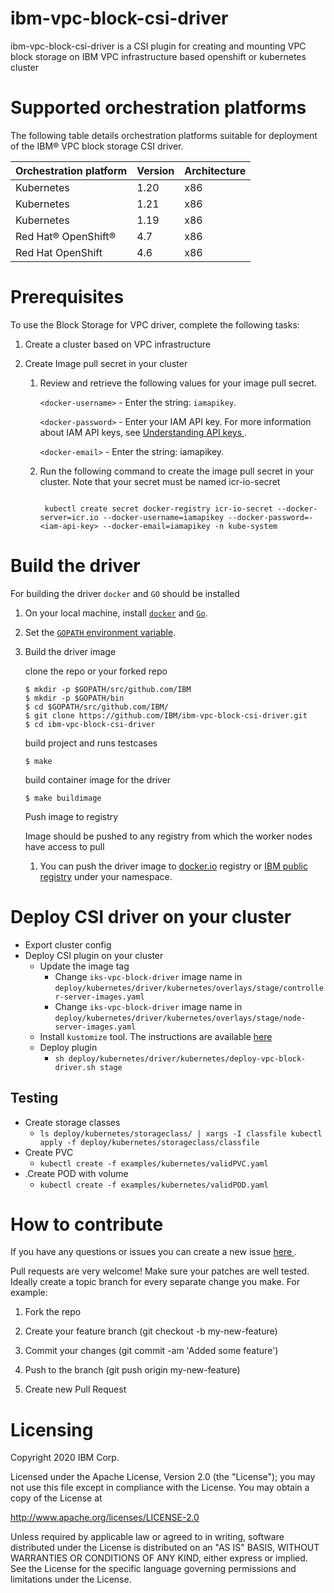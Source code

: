 # ibm-vpc-block-csi-driver
ibm-vpc-block-csi-driver is a CSI plugin for creating and mounting VPC block storage on IBM VPC infrastructure based openshift or kubernetes cluster

# Supported orchestration platforms

The following table details orchestration platforms suitable for deployment of the IBM® VPC block storage CSI driver.

|Orchestration platform|Version|Architecture|
|----------------------|-------|------------|
|Kubernetes|1.20|x86|
|Kubernetes|1.21|x86|
|Kubernetes|1.19|x86|
|Red Hat® OpenShift®|4.7|x86|
|Red Hat OpenShift|4.6|x86|

# Prerequisites

To use the Block Storage for VPC driver, complete the following tasks:

1. Create a cluster based on VPC infrastructure
2. Create Image pull secret in your cluster

   1. Review and retrieve the following values for your image pull secret.

      `<docker-username>` - Enter the string: `iamapikey`.
      
      `<docker-password>` - Enter your IAM API key. For more information about IAM API keys, see [ Understanding API keys ](https://cloud.ibm.com/docs/account?topic=account-manapikey).

      `<docker-email>` - Enter the string: iamapikey.

   2. Run the following command to create the image pull secret in your cluster. Note that your secret must be named icr-io-secret


      ```
    
       kubectl create secret docker-registry icr-io-secret --docker-server=icr.io --docker-username=iamapikey --docker-password=-<iam-api-key> --docker-email=iamapikey -n kube-system

      ```

# Build the driver

For building the driver `docker` and `GO` should be installed

1. On your local machine, install [`docker`](https://docs.docker.com/install/) and [`Go`](https://golang.org/doc/install).
2. Set the [`GOPATH` environment variable](https://github.com/golang/go/wiki/SettingGOPATH).
3. Build the driver image

   clone the repo or your forked repo
   ```
   $ mkdir -p $GOPATH/src/github.com/IBM
   $ mkdir -p $GOPATH/bin
   $ cd $GOPATH/src/github.com/IBM/
   $ git clone https://github.com/IBM/ibm-vpc-block-csi-driver.git
   $ cd ibm-vpc-block-csi-driver
   ```
   build project and runs testcases
   ```
   $ make
   ```
   build container image for the driver
   ```
   $ make buildimage
   ```

   Push image to registry

   Image should be pushed to any registry from which the worker nodes have access to pull

   1. You can push the driver image to [docker.io](https://hub.docker.com/)  registry or [IBM public registry](https://cloud.ibm.com/docs/Registry?topic=Registry-registry_overview#registry_regions_local) under your namespace.

# Deploy CSI driver on your cluster

- Export cluster config
- Deploy CSI plugin on your cluster
  - Update the image tag
     - Change `iks-vpc-block-driver` image name in `deploy/kubernetes/driver/kubernetes/overlays/stage/controller-server-images.yaml`
     - Change `iks-vpc-block-driver` image name in `deploy/kubernetes/driver/kubernetes/overlays/stage/node-server-images.yaml`
  - Install `kustomize` tool. The instructions are available [here](https://kubectl.docs.kubernetes.io/installation/kustomize/)
  - Deploy plugin
    - `sh deploy/kubernetes/driver/kubernetes/deploy-vpc-block-driver.sh stage`

## Testing
- Create storage classes
  - `ls deploy/kubernetes/storageclass/ | xargs -I classfile kubectl apply -f deploy/kubernetes/storageclass/classfile`
- Create PVC
  - `kubectl create -f examples/kubernetes/validPVC.yaml`
- .Create POD with volume
  - `kubectl create -f examples/kubernetes/validPOD.yaml`


# How to contribute

If you have any questions or issues you can create a new issue [ here ](https://github.com/IBM/ibm-vpc-block-csi-driver/issues/new).

Pull requests are very welcome! Make sure your patches are well tested. Ideally create a topic branch for every separate change you make. For example:

1. Fork the repo

2. Create your feature branch (git checkout -b my-new-feature)

3. Commit your changes (git commit -am 'Added some feature')

4. Push to the branch (git push origin my-new-feature)

5. Create new Pull Request


# Licensing

Copyright 2020 IBM Corp.

Licensed under the Apache License, Version 2.0 (the "License"); you may not use this file except in compliance with the License. You may obtain a copy of the License at

http://www.apache.org/licenses/LICENSE-2.0

Unless required by applicable law or agreed to in writing, software distributed under the License is distributed on an "AS IS" BASIS, WITHOUT WARRANTIES OR CONDITIONS OF ANY KIND, either express or implied. See the License for the specific language governing permissions and limitations under the License.
